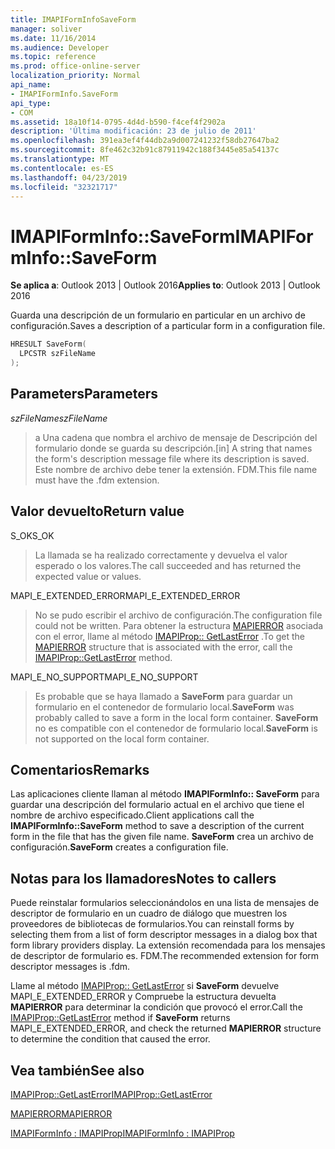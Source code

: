 ```yaml
---
title: IMAPIFormInfoSaveForm
manager: soliver
ms.date: 11/16/2014
ms.audience: Developer
ms.topic: reference
ms.prod: office-online-server
localization_priority: Normal
api_name:
- IMAPIFormInfo.SaveForm
api_type:
- COM
ms.assetid: 18a10f14-0795-4d4d-b590-f4cef4f2902a
description: 'Última modificación: 23 de julio de 2011'
ms.openlocfilehash: 391ea3ef4f44db2a9d007241232f58db27647ba2
ms.sourcegitcommit: 8fe462c32b91c87911942c188f3445e85a54137c
ms.translationtype: MT
ms.contentlocale: es-ES
ms.lasthandoff: 04/23/2019
ms.locfileid: "32321717"
---
```

# <a name="imapiforminfosaveform"></a><span data-ttu-id="4e6cb-103">IMAPIFormInfo::SaveForm</span><span class="sxs-lookup"><span data-stu-id="4e6cb-103">IMAPIFormInfo::SaveForm</span></span>

  
  
<span data-ttu-id="4e6cb-104">**Se aplica a**: Outlook 2013 | Outlook 2016</span><span class="sxs-lookup"><span data-stu-id="4e6cb-104">**Applies to**: Outlook 2013 | Outlook 2016</span></span> 
  
<span data-ttu-id="4e6cb-105">Guarda una descripción de un formulario en particular en un archivo de configuración.</span><span class="sxs-lookup"><span data-stu-id="4e6cb-105">Saves a description of a particular form in a configuration file.</span></span>
  
```cpp
HRESULT SaveForm(
  LPCSTR szFileName
);
```

## <a name="parameters"></a><span data-ttu-id="4e6cb-106">Parameters</span><span class="sxs-lookup"><span data-stu-id="4e6cb-106">Parameters</span></span>

 <span data-ttu-id="4e6cb-107">_szFileName_</span><span class="sxs-lookup"><span data-stu-id="4e6cb-107">_szFileName_</span></span>
  
> <span data-ttu-id="4e6cb-108">a Una cadena que nombra el archivo de mensaje de Descripción del formulario donde se guarda su descripción.</span><span class="sxs-lookup"><span data-stu-id="4e6cb-108">[in] A string that names the form's description message file where its description is saved.</span></span> <span data-ttu-id="4e6cb-109">Este nombre de archivo debe tener la extensión. FDM.</span><span class="sxs-lookup"><span data-stu-id="4e6cb-109">This file name must have the .fdm extension.</span></span>
    
## <a name="return-value"></a><span data-ttu-id="4e6cb-110">Valor devuelto</span><span class="sxs-lookup"><span data-stu-id="4e6cb-110">Return value</span></span>

<span data-ttu-id="4e6cb-111">S_OK</span><span class="sxs-lookup"><span data-stu-id="4e6cb-111">S_OK</span></span> 
  
> <span data-ttu-id="4e6cb-112">La llamada se ha realizado correctamente y devuelva el valor esperado o los valores.</span><span class="sxs-lookup"><span data-stu-id="4e6cb-112">The call succeeded and has returned the expected value or values.</span></span>
    
<span data-ttu-id="4e6cb-113">MAPI_E_EXTENDED_ERROR</span><span class="sxs-lookup"><span data-stu-id="4e6cb-113">MAPI_E_EXTENDED_ERROR</span></span> 
  
> <span data-ttu-id="4e6cb-114">No se pudo escribir el archivo de configuración.</span><span class="sxs-lookup"><span data-stu-id="4e6cb-114">The configuration file could not be written.</span></span> <span data-ttu-id="4e6cb-115">Para obtener la estructura [MAPIERROR](mapierror.md) asociada con el error, llame al método [IMAPIProp:: GetLastError](imapiprop-getlasterror.md) .</span><span class="sxs-lookup"><span data-stu-id="4e6cb-115">To get the [MAPIERROR](mapierror.md) structure that is associated with the error, call the [IMAPIProp::GetLastError](imapiprop-getlasterror.md) method.</span></span> 
    
<span data-ttu-id="4e6cb-116">MAPI_E_NO_SUPPORT</span><span class="sxs-lookup"><span data-stu-id="4e6cb-116">MAPI_E_NO_SUPPORT</span></span> 
  
> <span data-ttu-id="4e6cb-117">Es probable que se haya llamado a **SaveForm** para guardar un formulario en el contenedor de formulario local.</span><span class="sxs-lookup"><span data-stu-id="4e6cb-117">**SaveForm** was probably called to save a form in the local form container.</span></span> <span data-ttu-id="4e6cb-118">**SaveForm** no es compatible con el contenedor de formulario local.</span><span class="sxs-lookup"><span data-stu-id="4e6cb-118">**SaveForm** is not supported on the local form container.</span></span> 
    
## <a name="remarks"></a><span data-ttu-id="4e6cb-119">Comentarios</span><span class="sxs-lookup"><span data-stu-id="4e6cb-119">Remarks</span></span>

<span data-ttu-id="4e6cb-120">Las aplicaciones cliente llaman al método **IMAPIFormInfo:: SaveForm** para guardar una descripción del formulario actual en el archivo que tiene el nombre de archivo especificado.</span><span class="sxs-lookup"><span data-stu-id="4e6cb-120">Client applications call the **IMAPIFormInfo::SaveForm** method to save a description of the current form in the file that has the given file name.</span></span> <span data-ttu-id="4e6cb-121">**SaveForm** crea un archivo de configuración.</span><span class="sxs-lookup"><span data-stu-id="4e6cb-121">**SaveForm** creates a configuration file.</span></span> 
  
## <a name="notes-to-callers"></a><span data-ttu-id="4e6cb-122">Notas para los llamadores</span><span class="sxs-lookup"><span data-stu-id="4e6cb-122">Notes to callers</span></span>

<span data-ttu-id="4e6cb-123">Puede reinstalar formularios seleccionándolos en una lista de mensajes de descriptor de formulario en un cuadro de diálogo que muestren los proveedores de bibliotecas de formularios.</span><span class="sxs-lookup"><span data-stu-id="4e6cb-123">You can reinstall forms by selecting them from a list of form descriptor messages in a dialog box that form library providers display.</span></span> <span data-ttu-id="4e6cb-124">La extensión recomendada para los mensajes de descriptor de formulario es. FDM.</span><span class="sxs-lookup"><span data-stu-id="4e6cb-124">The recommended extension for form descriptor messages is .fdm.</span></span>
  
<span data-ttu-id="4e6cb-125">Llame al método [IMAPIProp:: GetLastError](imapiprop-getlasterror.md) si **SaveForm** devuelve MAPI_E_EXTENDED_ERROR y Compruebe la estructura devuelta **MAPIERROR** para determinar la condición que provocó el error.</span><span class="sxs-lookup"><span data-stu-id="4e6cb-125">Call the [IMAPIProp::GetLastError](imapiprop-getlasterror.md) method if **SaveForm** returns MAPI_E_EXTENDED_ERROR, and check the returned **MAPIERROR** structure to determine the condition that caused the error.</span></span> 
  
## <a name="see-also"></a><span data-ttu-id="4e6cb-126">Vea también</span><span class="sxs-lookup"><span data-stu-id="4e6cb-126">See also</span></span>



[<span data-ttu-id="4e6cb-127">IMAPIProp::GetLastError</span><span class="sxs-lookup"><span data-stu-id="4e6cb-127">IMAPIProp::GetLastError</span></span>](imapiprop-getlasterror.md)
  
[<span data-ttu-id="4e6cb-128">MAPIERROR</span><span class="sxs-lookup"><span data-stu-id="4e6cb-128">MAPIERROR</span></span>](mapierror.md)
  
[<span data-ttu-id="4e6cb-129">IMAPIFormInfo : IMAPIProp</span><span class="sxs-lookup"><span data-stu-id="4e6cb-129">IMAPIFormInfo : IMAPIProp</span></span>](imapiforminfoimapiprop.md)

